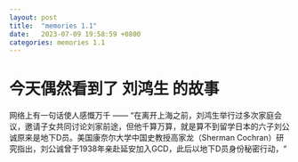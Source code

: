 ```yaml
---
layout: post
title:  "memories 1.1"
date:   2023-07-09 19:58:59 +0800
categories: memories 1.1
---
```


# 今天偶然看到了 刘鸿生 的故事
 

网络上有一句话使人感慨万千 —— “在离开上海之前，刘鸿生举行过多次家庭会议，邀请子女共同讨论刘家前途，但他千算万算，就是算不到留学日本的六子刘公诚原来是地下D员。美国康奈尔大学中国史教授高家龙（Sherman Cochran）研究指出，刘公诚曾于1938年亲赴延安加入GCD，此后以地下D员身份秘密行动，“

